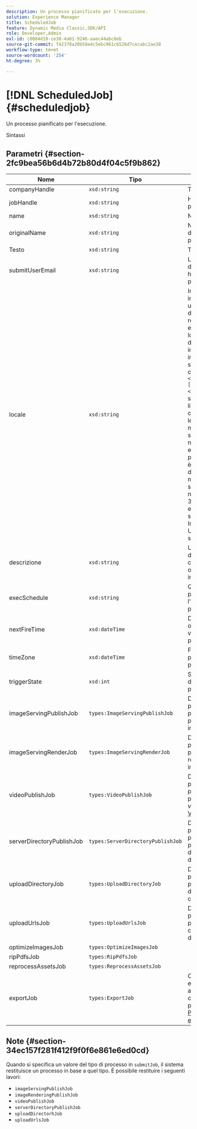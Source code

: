 ```yaml
---
description: Un processo pianificato per l'esecuzione.
solution: Experience Manager
title: ScheduledJob
feature: Dynamic Media Classic,SDK/API
role: Developer,Admin
exl-id: c0084d10-ce38-4a01-9246-aaec44abc8eb
source-git-commit: f42378a20b58e4c5ebc961c6526d7cecabc2ae38
workflow-type: tm+mt
source-wordcount: '254'
ht-degree: 3%

---
```


# [!DNL ScheduledJob]{#scheduledjob}

Un processo pianificato per l&#39;esecuzione.

Sintassi

## Parametri {#section-2fc9bea56b6d4b72b80d4f04c5f9b862}

| Nome | Tipo | Descrizione |
|---|---|---|
| companyHandle | `xsd:string` | Tratta l&#39;azienda. |
| jobHandle | `xsd:string` | Handle di lavoro pianificato. |
| name | `xsd:string` | Nome processo. |
| originalName | `xsd:string` | Nome originale del processo pianificato. |
| Testo | `xsd:string` | Tipo di processo. |
| submitUserEmail | `xsd:string` | L&#39;indirizzo e-mail dell&#39;utente che ha pianificato il processo. |
| locale | `xsd:string` | Impostazioni internazionali da utilizzare per i dettagli del registro di lavoro e la localizzazione delle e-mail. Le impostazioni internazionali sono specificate come `<language_code>[- <country_code>]`, se il codice della lingua è un codice a due lettere minuscolo, come specificato dalla norma ISO-639, e se il codice del paese opzionale è un codice a due lettere maiuscolo come specificato dalla norma ISO-3166. Ad esempio, la stringa locale per Inglese (Stati Uniti) è la seguente: `en-US`. |
| descrizione | `xsd:string` | Una descrizione del processo come specificato originariamente in `submitJob`. |
| execSchedule | `xsd:string` | Quando è pianificato l&#39;esecuzione del processo. |
| nextFireTime | `xsd:dateTime` | Data, ora e fuso orario in cui viene attivato il processo. |
| timeZone | `xsd:dateTime` | Fuso orario del processo pianificato. |
| triggerState | `xsd:int` | Scelta dello stato di attivazione del processo. |
| imageServingPublishJob | `types:ImageServingPublishJob` | Dettagli del processo per un processo di pubblicazione di image serving. |
| imageServingRenderJob | `types:ImageServingRenderJob` | Dettagli del processo per un processo di rendering delle immagini. |
| videoPublishJob | `types:VideoPublishJob` | Dettagli del processo per un processo di pubblicazione video. Vedi [VideoPublishJob](https://experienceleague.adobe.com/docs/dynamic-media-developer-resources/image-production-api/data-types/r-scheduled-job.html). |
| serverDirectoryPublishJob | `types:ServerDirectoryPublishJob` | Dettagli del processo per un processo di pubblicazione della directory del server. |
| uploadDirectoryJob | `types:UploadDirectoryJob` | Dettagli del processo per un processo della directory di caricamento. |
| uploadUrlsJob | `types:UploadUrlsJob` | Dettagli del processo per un processo di caricamento degli URL. |
| optimizeImagesJob | `types:OptimizeImagesJob` |  |
| ripPdfsJob | `types:RipPdfsJob` |  |
| reprocessAssetsJob | `types:ReprocessAssetsJob` |  |
| exportJob | `types:ExportJob` | Consenti esportazione autorizzata di file caricati in precedenza. Vedi [Processo di esportazione](https://experienceleague.adobe.com/docs/dynamic-media-developer-resources/image-production-api/data-types/r-scheduled-job.html). |

## Note {#section-34ec157f281f412f9f0f6e861e6ed0cd}

Quando si specifica un valore del tipo di processo in `submitJob`, il sistema restituisce un processo in base a quel tipo. È possibile restituire i seguenti lavori:

* `imageServingPublishJob`
* `imageRenderingPublishJob`
* `videoPublishJob`
* `serverDirectoryPublishJob`
* `uploadDirectorhJob`
* `uploadUrlsJob`
